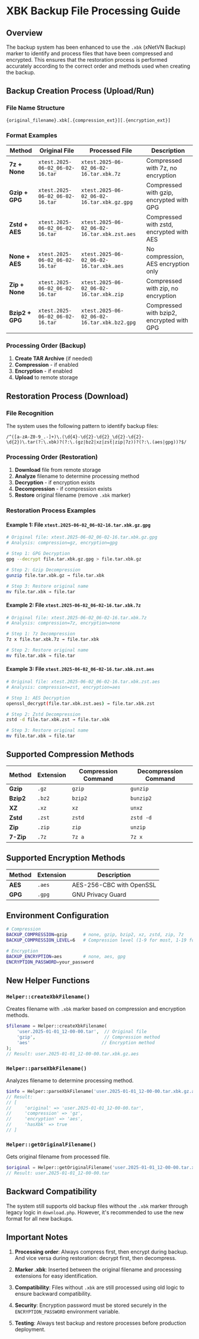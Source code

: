 # XBK Backup File Processing Guide

## Overview

The backup system has been enhanced to use the `.xbk` (xNetVN Backup) marker to identify and process files that have been compressed and encrypted. This ensures that the restoration process is performed accurately according to the correct order and methods used when creating the backup.

## Backup Creation Process (Upload/Run)

### File Name Structure

```text
{original_filename}.xbk[.{compression_ext}][.{encryption_ext}]
```

### Format Examples

| Method | Original File | Processed File | Description |
|---------|---------------|----------------|-------------|
| **7z + None** | `xtest.2025-06-02_06-02-16.tar` | `xtest.2025-06-02_06-02-16.tar.xbk.7z` | Compressed with 7z, no encryption |
| **Gzip + GPG** | `xtest.2025-06-02_06-02-16.tar` | `xtest.2025-06-02_06-02-16.tar.xbk.gz.gpg` | Compressed with gzip, encrypted with GPG |
| **Zstd + AES** | `xtest.2025-06-02_06-02-16.tar` | `xtest.2025-06-02_06-02-16.tar.xbk.zst.aes` | Compressed with zstd, encrypted with AES |
| **None + AES** | `xtest.2025-06-02_06-02-16.tar` | `xtest.2025-06-02_06-02-16.tar.xbk.aes` | No compression, AES encryption only |
| **Zip + None** | `xtest.2025-06-02_06-02-16.tar` | `xtest.2025-06-02_06-02-16.tar.xbk.zip` | Compressed with zip, no encryption |
| **Bzip2 + GPG** | `xtest.2025-06-02_06-02-16.tar` | `xtest.2025-06-02_06-02-16.tar.xbk.bz2.gpg` | Compressed with bzip2, encrypted with GPG |

### Processing Order (Backup)

1. **Create TAR Archive** (if needed)
2. **Compression** - if enabled
3. **Encryption** - if enabled
4. **Upload** to remote storage

## Restoration Process (Download)

### File Recognition

The system uses the following pattern to identify backup files:

```regex
/^([a-zA-Z0-9_.-]+)\.(\d{4}-\d{2}-\d{2}_\d{2}-\d{2}-\d{2})\.tar(?:\.xbk)?(?:\.(gz|bz2|xz|zst|zip|7z))?(?:\.(aes|gpg))?$/
```

### Processing Order (Restoration)

1. **Download** file from remote storage
2. **Analyze** filename to determine processing method
3. **Decryption** - if encryption exists
4. **Decompression** - if compression exists
5. **Restore** original filename (remove `.xbk` marker)

### Restoration Process Examples

#### Example 1: File `xtest.2025-06-02_06-02-16.tar.xbk.gz.gpg`

```bash
# Original file: xtest.2025-06-02_06-02-16.tar.xbk.gz.gpg
# Analysis: compression=gz, encryption=gpg

# Step 1: GPG Decryption
gpg --decrypt file.tar.xbk.gz.gpg > file.tar.xbk.gz

# Step 2: Gzip Decompression
gunzip file.tar.xbk.gz → file.tar.xbk

# Step 3: Restore original name
mv file.tar.xbk → file.tar
```

#### Example 2: File `xtest.2025-06-02_06-02-16.tar.xbk.7z`

```bash
# Original file: xtest.2025-06-02_06-02-16.tar.xbk.7z
# Analysis: compression=7z, encryption=none

# Step 1: 7z Decompression
7z x file.tar.xbk.7z → file.tar.xbk

# Step 2: Restore original name
mv file.tar.xbk → file.tar
```

#### Example 3: File `xtest.2025-06-02_06-02-16.tar.xbk.zst.aes`

```bash
# Original file: xtest.2025-06-02_06-02-16.tar.xbk.zst.aes
# Analysis: compression=zst, encryption=aes

# Step 1: AES Decryption
openssl_decrypt(file.tar.xbk.zst.aes) → file.tar.xbk.zst

# Step 2: Zstd Decompression
zstd -d file.tar.xbk.zst → file.tar.xbk

# Step 3: Restore original name
mv file.tar.xbk → file.tar
```

## Supported Compression Methods

| Method | Extension | Compression Command | Decompression Command |
|--------|-----------|--------------------|-----------------------|
| **Gzip** | `.gz` | `gzip` | `gunzip` |
| **Bzip2** | `.bz2` | `bzip2` | `bunzip2` |
| **XZ** | `.xz` | `xz` | `unxz` |
| **Zstd** | `.zst` | `zstd` | `zstd -d` |
| **Zip** | `.zip` | `zip` | `unzip` |
| **7-Zip** | `.7z` | `7z a` | `7z x` |

## Supported Encryption Methods

| Method | Extension | Description |
|--------|-----------|-------------|
| **AES** | `.aes` | AES-256-CBC with OpenSSL |
| **GPG** | `.gpg` | GNU Privacy Guard |

## Environment Configuration

```bash
# Compression
BACKUP_COMPRESSION=gzip      # none, gzip, bzip2, xz, zstd, zip, 7z
BACKUP_COMPRESSION_LEVEL=6   # Compression level (1-9 for most, 1-19 for zstd)

# Encryption
BACKUP_ENCRYPTION=aes        # none, aes, gpg
ENCRYPTION_PASSWORD=your_password
```

## New Helper Functions

### `Helper::createXbkFilename()`

Creates filename with `.xbk` marker based on compression and encryption methods.

```php
$filename = Helper::createXbkFilename(
    'user.2025-01-01_12-00-00.tar',  // Original file
    'gzip',                          // Compression method
    'aes'                           // Encryption method
);
// Result: user.2025-01-01_12-00-00.tar.xbk.gz.aes
```

### `Helper::parseXbkFilename()`

Analyzes filename to determine processing method.

```php
$info = Helper::parseXbkFilename('user.2025-01-01_12-00-00.tar.xbk.gz.aes');
// Result:
// [
//     'original' => 'user.2025-01-01_12-00-00.tar',
//     'compression' => 'gz',
//     'encryption' => 'aes', 
//     'hasXbk' => true
// ]
```

### `Helper::getOriginalFilename()`

Gets original filename from processed file.

```php
$original = Helper::getOriginalFilename('user.2025-01-01_12-00-00.tar.xbk.gz.aes');
// Result: user.2025-01-01_12-00-00.tar
```

## Backward Compatibility

The system still supports old backup files without the `.xbk` marker through legacy logic in `download.php`. However, it's recommended to use the new format for all new backups.

## Important Notes

1. **Processing order**: Always compress first, then encrypt during backup. And vice versa during restoration: decrypt first, then decompress.

2. **Marker .xbk**: Inserted between the original filename and processing extensions for easy identification.

3. **Compatibility**: Files without `.xbk` are still processed using old logic to ensure backward compatibility.

4. **Security**: Encryption password must be stored securely in the `ENCRYPTION_PASSWORD` environment variable.

5. **Testing**: Always test backup and restore processes before production deployment.
